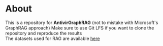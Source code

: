 # About
This is a repository for **AntivirGraphRAG** (not to mistake with Microsoft's GraphRAG approach)
Make sure to use Git LFS if you want to clone the repository and reproduce the results \
The datasets used for RAG are available [here](https://drive.google.com/drive/folders/19Bs4TyFFKGhG65xcRBVbGc9I_p0Ob6Uw?usp=sharing) 
